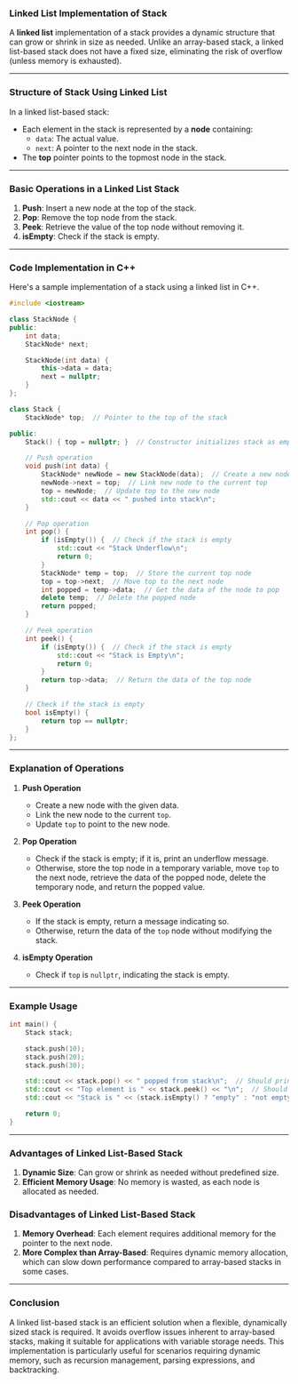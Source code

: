 ### **Linked List Implementation of Stack**

A **linked list** implementation of a stack provides a dynamic structure that can grow or shrink in size as needed. Unlike an array-based stack, a linked list-based stack does not have a fixed size, eliminating the risk of overflow (unless memory is exhausted).

---

### **Structure of Stack Using Linked List**

In a linked list-based stack:
- Each element in the stack is represented by a **node** containing:
  - `data`: The actual value.
  - `next`: A pointer to the next node in the stack.
- The **top** pointer points to the topmost node in the stack.

---

### **Basic Operations in a Linked List Stack**

1. **Push**: Insert a new node at the top of the stack.
2. **Pop**: Remove the top node from the stack.
3. **Peek**: Retrieve the value of the top node without removing it.
4. **isEmpty**: Check if the stack is empty.

---

### **Code Implementation in C++**

Here's a sample implementation of a stack using a linked list in C++.

```cpp
#include <iostream>

class StackNode {
public:
    int data;
    StackNode* next;

    StackNode(int data) {
        this->data = data;
        next = nullptr;
    }
};

class Stack {
    StackNode* top;  // Pointer to the top of the stack

public:
    Stack() { top = nullptr; }  // Constructor initializes stack as empty

    // Push operation
    void push(int data) {
        StackNode* newNode = new StackNode(data);  // Create a new node
        newNode->next = top;  // Link new node to the current top
        top = newNode;  // Update top to the new node
        std::cout << data << " pushed into stack\n";
    }

    // Pop operation
    int pop() {
        if (isEmpty()) {  // Check if the stack is empty
            std::cout << "Stack Underflow\n";
            return 0;
        }
        StackNode* temp = top;  // Store the current top node
        top = top->next;  // Move top to the next node
        int popped = temp->data;  // Get the data of the node to pop
        delete temp;  // Delete the popped node
        return popped;
    }

    // Peek operation
    int peek() {
        if (isEmpty()) {  // Check if the stack is empty
            std::cout << "Stack is Empty\n";
            return 0;
        }
        return top->data;  // Return the data of the top node
    }

    // Check if the stack is empty
    bool isEmpty() {
        return top == nullptr;
    }
};
```

---

### **Explanation of Operations**

1. **Push Operation**
   - Create a new node with the given data.
   - Link the new node to the current `top`.
   - Update `top` to point to the new node.

2. **Pop Operation**
   - Check if the stack is empty; if it is, print an underflow message.
   - Otherwise, store the top node in a temporary variable, move `top` to the next node, retrieve the data of the popped node, delete the temporary node, and return the popped value.

3. **Peek Operation**
   - If the stack is empty, return a message indicating so.
   - Otherwise, return the data of the `top` node without modifying the stack.

4. **isEmpty Operation**
   - Check if `top` is `nullptr`, indicating the stack is empty.

---

### **Example Usage**

```cpp
int main() {
    Stack stack;

    stack.push(10);
    stack.push(20);
    stack.push(30);

    std::cout << stack.pop() << " popped from stack\n";  // Should print "30 popped from stack"
    std::cout << "Top element is " << stack.peek() << "\n";  // Should print "Top element is 20"
    std::cout << "Stack is " << (stack.isEmpty() ? "empty" : "not empty") << "\n";  // Should print "Stack is not empty"

    return 0;
}
```

---

### **Advantages of Linked List-Based Stack**

1. **Dynamic Size**: Can grow or shrink as needed without predefined size.
2. **Efficient Memory Usage**: No memory is wasted, as each node is allocated as needed.

### **Disadvantages of Linked List-Based Stack**

1. **Memory Overhead**: Each element requires additional memory for the pointer to the next node.
2. **More Complex than Array-Based**: Requires dynamic memory allocation, which can slow down performance compared to array-based stacks in some cases.

---

### **Conclusion**

A linked list-based stack is an efficient solution when a flexible, dynamically sized stack is required. It avoids overflow issues inherent to array-based stacks, making it suitable for applications with variable storage needs. This implementation is particularly useful for scenarios requiring dynamic memory, such as recursion management, parsing expressions, and backtracking.
